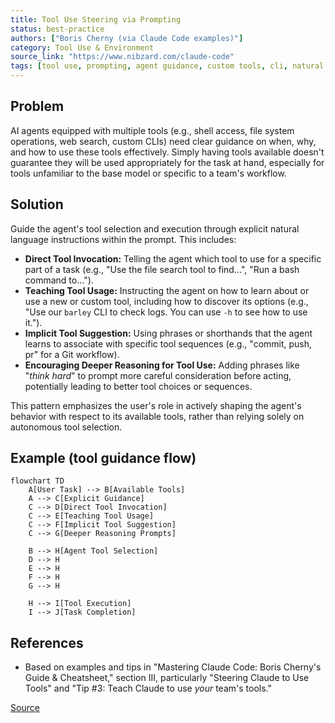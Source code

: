 ```yaml
---
title: Tool Use Steering via Prompting
status: best-practice
authors: ["Boris Cherny (via Claude Code examples)"]
category: Tool Use & Environment
source_link: "https://www.nibzard.com/claude-code"
tags: [tool use, prompting, agent guidance, custom tools, cli, natural language control]
---
```


## Problem
AI agents equipped with multiple tools (e.g., shell access, file system operations, web search, custom CLIs) need clear guidance on when, why, and how to use these tools effectively. Simply having tools available doesn't guarantee they will be used appropriately for the task at hand, especially for tools unfamiliar to the base model or specific to a team's workflow.

## Solution
Guide the agent's tool selection and execution through explicit natural language instructions within the prompt. This includes:

-   **Direct Tool Invocation:** Telling the agent which tool to use for a specific part of a task (e.g., "Use the file search tool to find...", "Run a bash command to...").
-   **Teaching Tool Usage:** Instructing the agent on how to learn about or use a new or custom tool, including how to discover its options (e.g., "Use our `barley` CLI to check logs. You can use `-h` to see how to use it.").
-   **Implicit Tool Suggestion:** Using phrases or shorthands that the agent learns to associate with specific tool sequences (e.g., "commit, push, pr" for a Git workflow).
-   **Encouraging Deeper Reasoning for Tool Use:** Adding phrases like "*think hard*" to prompt more careful consideration before acting, potentially leading to better tool choices or sequences.

This pattern emphasizes the user's role in actively shaping the agent's behavior with respect to its available tools, rather than relying solely on autonomous tool selection.

## Example (tool guidance flow)
```mermaid
flowchart TD
    A[User Task] --> B[Available Tools]
    A --> C[Explicit Guidance]
    C --> D[Direct Tool Invocation]
    C --> E[Teaching Tool Usage]
    C --> F[Implicit Tool Suggestion]
    C --> G[Deeper Reasoning Prompts]

    B --> H[Agent Tool Selection]
    D --> H
    E --> H
    F --> H
    G --> H

    H --> I[Tool Execution]
    I --> J[Task Completion]
```

## References
- Based on examples and tips in "Mastering Claude Code: Boris Cherny's Guide & Cheatsheet," section III, particularly "Steering Claude to Use Tools" and "Tip #3: Teach Claude to use *your* team's tools."

[Source](https://www.nibzard.com/claude-code)